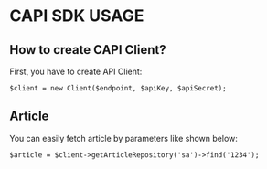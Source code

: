 # CAPI SDK USAGE

## How to create CAPI Client?

First, you have to create API Client:

```
$client = new Client($endpoint, $apiKey, $apiSecret);
```

## Article

You can easily fetch article by parameters like shown below:

```
$article = $client->getArticleRepository('sa')->find('1234');
```
